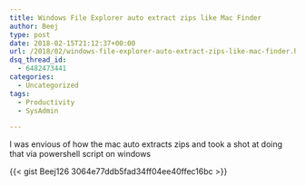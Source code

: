 ```yaml
---
title: Windows File Explorer auto extract zips like Mac Finder
author: Beej
type: post
date: 2018-02-15T21:12:37+00:00
url: /2018/02/windows-file-explorer-auto-extract-zips-like-mac-finder.html
dsq_thread_id:
  - 6482473441
categories:
  - Uncategorized
tags:
  - Productivity
  - SysAdmin

---
```

I was envious of how the mac auto extracts zips and took a shot at doing that via powershell script on windows
<!--more-->

{{< gist Beej126 3064e77ddb5fad34ff04ee40ffec16bc >}}
